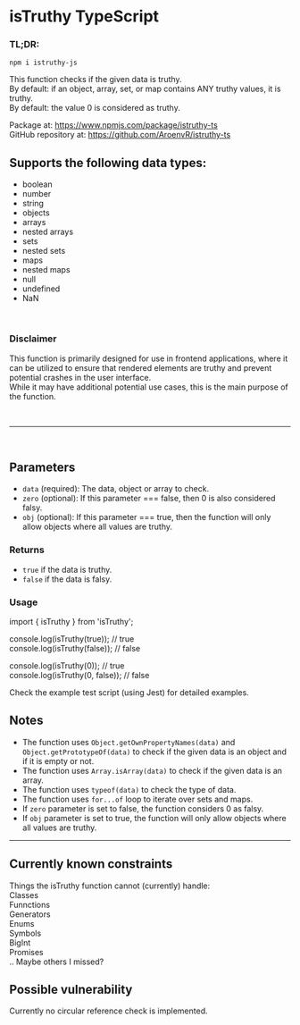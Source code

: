 # isTruthy TypeScript

### TL;DR:
```  
npm i istruthy-js  
```  
This function checks if the given data is truthy.  
By default: if an object, array, set, or map contains ANY truthy values, it is truthy.  
By default: the value 0 is considered as truthy.

Package at: https://www.npmjs.com/package/istruthy-ts  
GitHub repository at: https://github.com/AroenvR/istruthy-ts  

## Supports the following data types:
 - boolean
 - number
 - string
 - objects
 - arrays
 - nested arrays
 - sets
 - nested sets
 - maps
 - nested maps
 - null
 - undefined
 - NaN

<br>

### Disclaimer
This function is primarily designed for use in frontend applications, where it can be utilized to ensure that rendered elements are truthy and prevent potential crashes in the user interface.  
While it may have additional potential use cases, this is the main purpose of the function.

<br>
<hr>
<br>

## Parameters
- `data` (required): The data, object or array to check.
- `zero` (optional): If this parameter === false, then 0 is also considered falsy.
- `obj` (optional): If this parameter === true, then the function will only allow objects where all values are truthy.

### Returns
- `true` if the data is truthy.
- `false` if the data is falsy.

### Usage
import { isTruthy } from 'isTruthy';

console.log(isTruthy(true)); // true  
console.log(isTruthy(false)); // false   

console.log(isTruthy(0)); // true  
console.log(isTruthy(0, false)); // false

Check the example test script (using Jest) for detailed examples.

## Notes

- The function uses `Object.getOwnPropertyNames(data)` and `Object.getPrototypeOf(data)` to check if the given data is an object and if it is empty or not.
- The function uses `Array.isArray(data)` to check if the given data is an array.
- The function uses `typeof(data)` to check the type of data.
- The function uses `for...of` loop to iterate over sets and maps.
- If `zero` parameter is set to false, the function considers 0 as falsy.
- If `obj` parameter is set to true, the function will only allow objects where all values are truthy.

<hr>

## Currently known constraints
Things the isTruthy function cannot (currently) handle:  
Classes  
Funnctions  
Generators  
Enums  
Symbols  
BigInt  
Promises  
.. Maybe others I missed?

## Possible vulnerability
Currently no circular reference check is implemented.